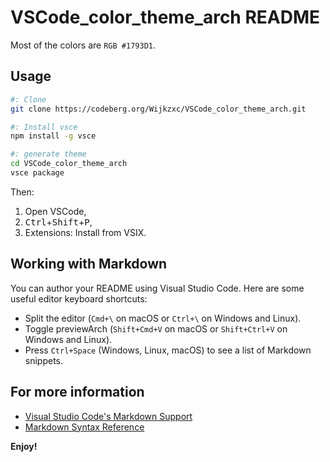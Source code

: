 # VSCode_color_theme_arch README

Most of the colors are `RGB #1793D1`.


## Usage

```sh
#: Clone
git clone https://codeberg.org/Wijkzxc/VSCode_color_theme_arch.git

#: Install vsce
npm install -g vsce

#: generate theme
cd VSCode_color_theme_arch
vsce package
```
Then:
1. Open VSCode,
1. <kbd>Ctrl</kbd>+<kbd>Shift</kbd>+<kbd>P</kbd>,
1. Extensions: Install from VSIX.


## Working with Markdown

You can author your README using Visual Studio Code. Here are some useful editor keyboard shortcuts:

* Split the editor (`Cmd+\` on macOS or `Ctrl+\` on Windows and Linux).
* Toggle previewArch (`Shift+Cmd+V` on macOS or `Shift+Ctrl+V` on Windows and Linux).
* Press `Ctrl+Space` (Windows, Linux, macOS) to see a list of Markdown snippets.

## For more information

* [Visual Studio Code's Markdown Support](http://code.visualstudio.com/docs/languages/markdown)
* [Markdown Syntax Reference](https://help.github.com/articles/markdown-basics/)

**Enjoy!**


